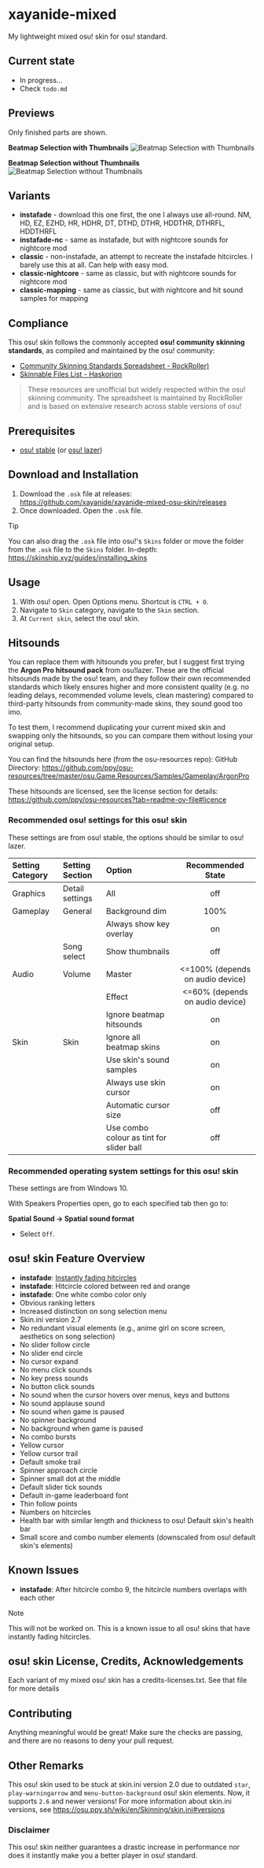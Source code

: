 # xayanide-mixed
My lightweight mixed osu! skin for osu! standard.

## Current state
- In progress...
- Check `todo.md`

## Previews
Only finished parts are shown.

**Beatmap Selection with Thumbnails**
<img src="https://xayanide.s-ul.eu/fTSabYbg" alt="Beatmap Selection with Thumbnails">

**Beatmap Selection without Thumbnails**
<img src="https://xayanide.s-ul.eu/jWx2eJhI" alt="Beatmap Selection without Thumbnails">

## Variants
- **instafade** - download this one first, the one I always use all-round. NM, HD, EZ, EZHD, HR, HDHR, DT, DTHD, DTHR, HDDTHR, DTHRFL, HDDTHRFL
- **instafade-nc** - same as instafade, but with nightcore sounds for nightcore mod
- **classic** - non-instafade, an attempt to recreate the instafade hitcircles. I barely use this at all. Can help with easy mod.
- **classic-nightcore** - same as classic, but with nightcore sounds for nightcore mod
- **classic-mapping** - same as classic, but with nightcore and hit sound samples for mapping

## Compliance

This osu! skin follows the commonly accepted **osu! community skinning standards**, as compiled and maintained by the osu! community:

- [Community Skinning Standards Spreadsheet - RockRoller)](https://docs.google.com/spreadsheets/d/1bhnV-CQRMy3Z0npQd9XSoTdkYxz0ew5e648S00qkJZ8)
- [Skinnable Files List - Haskorion](https://osu.ppy.sh/community/forums/topics/186787)

> These resources are unofficial but widely respected within the osu! skinning community. The spreadsheet is maintained by RockRoller and is based on extensive research across stable versions of osu!

## Prerequisites
- [osu! stable](https://osu.ppy.sh/home/download) (or [osu! lazer](https://github.com/ppy/osu))

## Download and Installation

1. Download the `.osk` file at releases: https://github.com/xayanide/xayanide-mixed-osu-skin/releases
2. Once downloaded. Open the `.osk` file.

> [!TIP]
> You can also drag the `.osk` file into osu!'s `Skins` folder or move the folder from the `.osk` file to the `Skins` folder.
> In-depth: https://skinship.xyz/guides/installing_skins

## Usage
1. With osu! open. Open Options menu. Shortcut is `CTRL + O`.
2. Navigate to `Skin` category, navigate to the `Skin` section.
3. At `Current skin`, select the osu! skin.

## Hitsounds
You can replace them with hitsounds you prefer, but I suggest first trying the **Argon Pro hitsound pack** from osu!lazer. These are the official hitsounds made by the osu! team, and they follow their own recommended standards which likely ensures higher and more consistent quality (e.g. no leading delays, recommended volume levels, clean mastering) compared to third-party hitsounds from community-made skins, they sound good too imo.

To test them, I recommend duplicating your current mixed skin and swapping only the hitsounds, so you can compare them without losing your original setup.

You can find the hitsounds here (from the osu-resources repo):
GitHub Directory:
https://github.com/ppy/osu-resources/tree/master/osu.Game.Resources/Samples/Gameplay/ArgonPro

These hitsounds are licensed, see the license section for details:
https://github.com/ppy/osu-resources?tab=readme-ov-file#licence

### Recommended osu! settings for this osu! skin
These settings are from osu! stable, the options should be similar to osu! lazer.

|Setting Category|Setting Section|Option|Recommended State|
| :--- | :--- | :--- | :---: |
| Graphics | Detail settings | All | off |
| Gameplay | General | Background dim | 100% |
| | | Always show key overlay | on |
| | Song select | Show thumbnails | off |
| Audio | Volume | Master | <=100% (depends on audio device) |
| | | Effect | <=60% (depends on audio device) |
| | | Ignore beatmap hitsounds | on |
| Skin | Skin | Ignore all beatmap skins | on |
| | | Use skin's sound samples | on |
| | | Always use skin cursor | on |
| | | Automatic cursor size | off |
| | | Use combo colour as tint for slider ball | off |

### Recommended operating system settings for this osu! skin
These settings are from Windows 10.

With Speakers Properties open, go to each specified tab then go to:

**Spatial Sound -> Spatial sound format**
- Select `Off`.

## osu! skin Feature Overview
- **instafade**: [Instantly fading hitcircles](https://skinship.xyz/guides/insta_fade_hc)
- **instafade**:  Hitcircle colored between red and orange
- **instafade**: One white combo color only
- Obvious ranking letters
- Increased distinction on song selection menu
- Skin.ini version 2.7
- No redundant visual elements (e.g., anime girl on score screen, aesthetics on song selection)
- No slider follow circle
- No slider end circle
- No cursor expand
- No menu click sounds
- No key press sounds
- No button click sounds
- No sound when the cursor hovers over menus, keys and buttons
- No sound applause sound
- No sound when game is paused
- No spinner background
- No background when game is paused
- No combo bursts
- Yellow cursor
- Yellow cursor trail
- Default smoke trail
- Spinner approach circle
- Spinner small dot at the middle
- Default slider tick sounds
- Default in-game leaderboard font
- Thin follow points
- Numbers on hitcircles
- Health bar with similar length and thickness to osu! Default skin's health bar
- Small score and combo number elements (downscaled from osu! default skin's elements)

## Known Issues
- **instafade**: After hitcircle combo 9, the hitcircle numbers overlaps with each other
> [!NOTE]
> This will not be worked on. This is a known issue to all osu! skins that have instantly fading hitcircles.

## osu! skin License, Credits, Acknowledgements
Each variant of my mixed osu! skin has a credits-licenses.txt. See that file for more details

## Contributing
Anything meaningful would be great! Make sure the checks are passing, and there are no reasons to deny your pull request.

## Other Remarks
This osu! skin used to be stuck at skin.ini version 2.0 due to outdated `star`, `play-warningarrow` and `menu-button-background` osu! skin elements. Now, it supports `2.6` and newer versions! For more information about skin.ini versions, see https://osu.ppy.sh/wiki/en/Skinning/skin.ini#versions

### Disclaimer
This osu! skin neither guarantees a drastic increase in performance nor does it instantly make you a better player in osu! standard.

